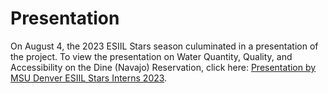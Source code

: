 # Presentation
On August 4, the 2023 ESIIL Stars season culuminated in a presentation of the project.
To view the presentation on Water Quantity, Quality, and Accessibility on the Dine (Navajo) Reservation, click here:
[Presentation by MSU Denver ESIIL Stars Interns 2023](https://www.youtube.com/watch?v=I8ltH6REyzo&t=1486s).
